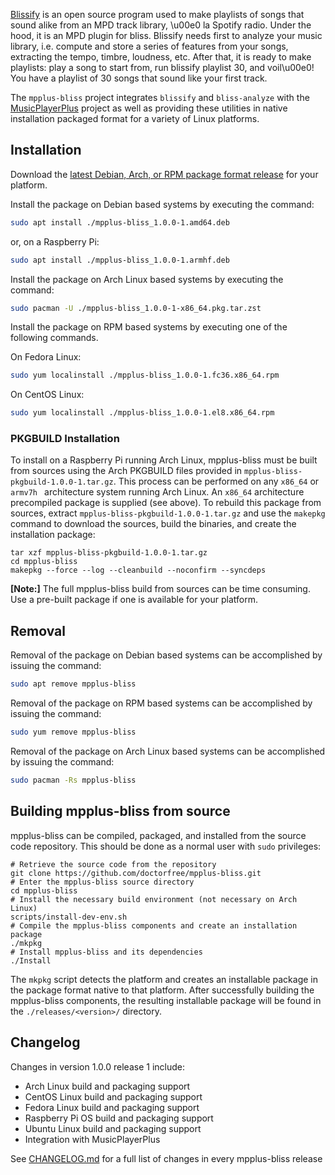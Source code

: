 [Blissify](https://crates.io/crates/blissify) is an open source program used to
make playlists of songs that sound alike from an MPD track library, \u00e0 la
Spotify radio. Under the hood, it is an MPD plugin for bliss. Blissify needs
first to analyze your music library, i.e. compute and store a series of features
from your songs, extracting the tempo, timbre, loudness, etc. After that, it is
ready to make playlists: play a song to start from, run blissify playlist 30,
and voil\u00e0! You have a playlist of 30 songs that sound like your first track.

The `mpplus-bliss` project integrates `blissify` and `bliss-analyze` with the
[MusicPlayerPlus](https://github.com/doctorfree/MusicPlayerPlus) project as well
as providing these utilities in native installation packaged format for a
variety of Linux platforms.

## Installation

Download the [latest Debian, Arch, or RPM package format release](https://github.com/doctorfree/mpplus-bliss/releases) for your platform.

Install the package on Debian based systems by executing the command:

```bash
sudo apt install ./mpplus-bliss_1.0.0-1.amd64.deb
```

or, on a Raspberry Pi:

```bash
sudo apt install ./mpplus-bliss_1.0.0-1.armhf.deb
```

Install the package on Arch Linux based systems by executing the command:

```bash
sudo pacman -U ./mpplus-bliss_1.0.0-1-x86_64.pkg.tar.zst
```

Install the package on RPM based systems by executing one of the following commands.

On Fedora Linux:

```bash
sudo yum localinstall ./mpplus-bliss_1.0.0-1.fc36.x86_64.rpm
```

On CentOS Linux:

```bash
sudo yum localinstall ./mpplus-bliss_1.0.0-1.el8.x86_64.rpm
```

### PKGBUILD Installation

To install on a Raspberry Pi running Arch Linux, mpplus-bliss must be built from sources using the Arch PKGBUILD files provided in `mpplus-bliss-pkgbuild-1.0.0-1.tar.gz`. This process can be performed on any `x86_64` or `armv7h ` architecture system running Arch Linux. An `x86_64` architecture precompiled package is supplied (see above). To rebuild this package from sources, extract `mpplus-bliss-pkgbuild-1.0.0-1.tar.gz` and use the `makepkg` command to download the sources, build the binaries, and create the installation package:

```
tar xzf mpplus-bliss-pkgbuild-1.0.0-1.tar.gz
cd mpplus-bliss
makepkg --force --log --cleanbuild --noconfirm --syncdeps
```

**[Note:]** The full mpplus-bliss build from sources can be time consuming. Use a pre-built package if one is available for your platform.

## Removal

Removal of the package on Debian based systems can be accomplished by issuing the command:

```bash
sudo apt remove mpplus-bliss
```

Removal of the package on RPM based systems can be accomplished by issuing the command:

```bash
sudo yum remove mpplus-bliss
```

Removal of the package on Arch Linux based systems can be accomplished by issuing the command:

```bash
sudo pacman -Rs mpplus-bliss
```

## Building mpplus-bliss from source

mpplus-bliss can be compiled, packaged, and installed from the source code repository. This should be done as a normal user with `sudo` privileges:

```
# Retrieve the source code from the repository
git clone https://github.com/doctorfree/mpplus-bliss.git
# Enter the mpplus-bliss source directory
cd mpplus-bliss
# Install the necessary build environment (not necessary on Arch Linux)
scripts/install-dev-env.sh
# Compile the mpplus-bliss components and create an installation package
./mkpkg
# Install mpplus-bliss and its dependencies
./Install
```

The `mkpkg` script detects the platform and creates an installable package in the package format native to that platform. After successfully building the mpplus-bliss components, the resulting installable package will be found in the `./releases/<version>/` directory.

## Changelog

Changes in version 1.0.0 release 1 include:

* Arch Linux build and packaging support
* CentOS Linux build and packaging support
* Fedora Linux build and packaging support
* Raspberry Pi OS build and packaging support
* Ubuntu Linux build and packaging support
* Integration with MusicPlayerPlus 

See [CHANGELOG.md](https://github.com/doctorfree/mpplus-bliss/blob/master/CHANGELOG.md) for a full list of changes in every mpplus-bliss release
